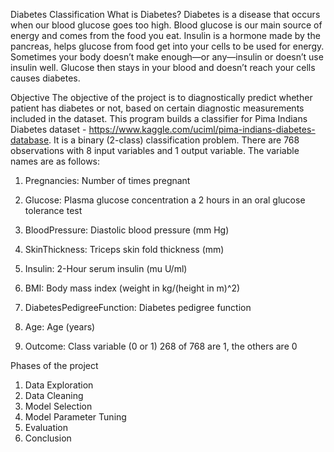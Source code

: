 
Diabetes Classification
What is Diabetes?
Diabetes is a disease that occurs when our blood glucose goes too high. Blood glucose is our main source of energy and comes from the food you eat. Insulin is a hormone made by the pancreas, helps glucose from food get into your cells to be used for energy. Sometimes your body doesn’t make enough—or any—insulin or doesn’t use insulin well. Glucose then stays in your blood and doesn’t reach your cells causes diabetes.

Objective
The objective of the project is to diagnostically predict whether patient has diabetes or not, based on certain diagnostic measurements included in the dataset.
This program builds a classifier for Pima Indians Diabetes dataset - https://www.kaggle.com/uciml/pima-indians-diabetes-database. It is a binary (2-class) classification problem. There are 768 observations with 8 input variables and 1 output variable. The variable names are as follows:

1) Pregnancies: Number of times pregnant

2) Glucose: Plasma glucose concentration a 2 hours in an oral glucose tolerance test

3) BloodPressure: Diastolic blood pressure (mm Hg)

4) SkinThickness: Triceps skin fold thickness (mm)

5) Insulin: 2-Hour serum insulin (mu U/ml)

6) BMI: Body mass index (weight in kg/(height in m)^2)

7) DiabetesPedigreeFunction: Diabetes pedigree function

8) Age: Age (years)

9) Outcome: Class variable (0 or 1) 268 of 768 are 1, the others are 0

Phases of the project
1. Data Exploration
2. Data Cleaning
3. Model Selection
4. Model Parameter Tuning
5. Evaluation
6. Conclusion
